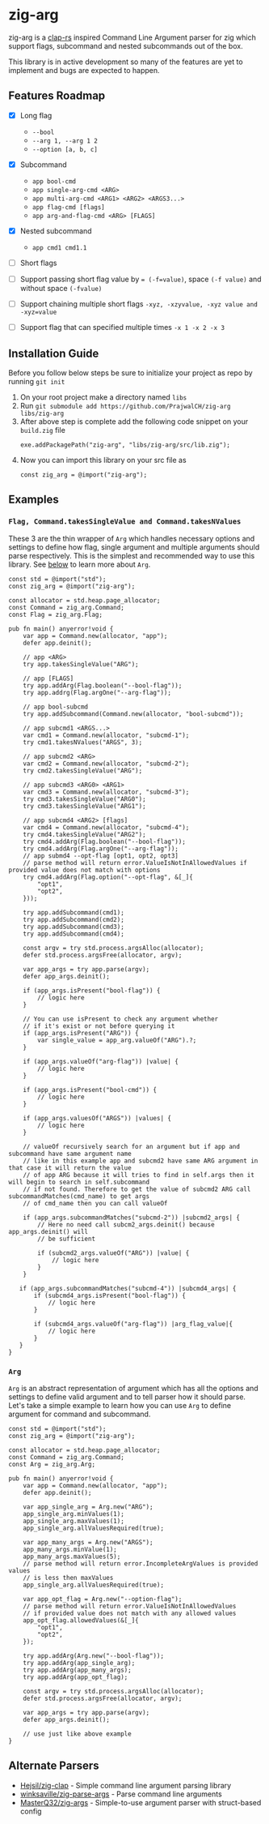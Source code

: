 # zig-arg
zig-arg is a [clap-rs](https://github.com/clap-rs/clap) inspired Command Line Argument parser for zig which support flags, subcommand and nested subcommands out of the box.

This library is in active development so many of the features are yet to implement and bugs are expected to happen.

## Features Roadmap
* [x] Long flag
    - `--bool`
    - `--arg 1, --arg 1 2 `
    - `--option [a, b, c]`

* [x] Subcommand
    - `app bool-cmd`
    - `app single-arg-cmd <ARG>`
    - `app multi-arg-cmd <ARG1> <ARG2> <ARGS3...>`
    - `app flag-cmd [flags]`
    - `app arg-and-flag-cmd <ARG> [FLAGS]`

* [x] Nested subcommand
    - `app cmd1 cmd1.1`

* [ ] Short flags
* [ ] Support passing short flag value by `= (-f=value)`, space `(-f value)` and without space `(-fvalue)`
* [ ] Support chaining multiple short flags `-xyz, -xzyvalue, -xyz value and -xyz=value`
* [ ] Support flag that can specified multiple times `-x 1 -x 2 -x 3`

## Installation Guide
Before you follow below steps be sure to initialize your project as repo by running `git init`

1. On your root project make a directory named `libs`
2. Run `git submodule add https://github.com/PrajwalCH/zig-arg libs/zig-arg`
3. After above step is complete add the following code snippet on your `build.zig` file
    ```zig
    exe.addPackagePath("zig-arg", "libs/zig-arg/src/lib.zig");
    ```
4. Now you can import this library on your src file as
    ```zig
    const zig_arg = @import("zig-arg");
    ```

## Examples
### `Flag, Command.takesSingleValue and Command.takesNValues`
These 3 are the thin wrapper of `Arg` which handles necessary options and settings to define how flag, single argument
and multiple arguments should parse respectively. This is the simplest and recommended way to use this library.
See [below](#Arg) to learn more about `Arg`.

```zig
const std = @import("std");
const zig_arg = @import("zig-arg");

const allocator = std.heap.page_allocator;
const Command = zig_arg.Command;
const Flag = zig_arg.Flag;

pub fn main() anyerror!void {
    var app = Command.new(allocator, "app");
    defer app.deinit();

    // app <ARG>
    try app.takesSingleValue("ARG");

    // app [FLAGS]
    try app.addArg(Flag.boolean("--bool-flag"));
    try app.addrg(Flag.argOne("--arg-flag"));

    // app bool-subcmd
    try app.addSubcommand(Command.new(allocator, "bool-subcmd"));

    // app subcmd1 <ARGS...>
    var cmd1 = Command.new(allocator, "subcmd-1");
    try cmd1.takesNValues("ARGS", 3);

    // app subcmd2 <ARG>
    var cmd2 = Command.new(allocator, "subcmd-2");
    try cmd2.takesSingleValue("ARG");

    // app subcmd3 <ARG0> <ARG1>
    var cmd3 = Command.new(allocator, "subcmd-3");
    try cmd3.takesSingleValue("ARG0");
    try cmd3.takesSingleValue("ARG1");

    // app subcmd4 <ARG2> [flags]
    var cmd4 = Command.new(allocator, "subcmd-4");
    try cmd4.takesSingleValue("ARG2");
    try cmd4.addArg(Flag.boolean("--bool-flag"));
    try cmd4.addArg(Flag.argOne("--arg-flag"));
    // app submd4 --opt-flag [opt1, opt2, opt3]
    // parse method will return error.ValueIsNotInAllowedValues if provided value does not match with options
    try cmd4.addArg(Flag.option("--opt-flag", &[_]{
        "opt1",
        "opt2",
    }));

    try app.addSubcommand(cmd1);
    try app.addSubcommand(cmd2);
    try app.addSubcommand(cmd3);
    try app.addSubcommand(cmd4);

    const argv = try std.process.argsAlloc(allocator);
    defer std.process.argsFree(allocator, argv);

    var app_args = try app.parse(argv);
    defer app_args.deinit();

    if (app_args.isPresent("bool-flag")) {
        // logic here
    }

    // You can use isPresent to check any argument whether
    // if it's exist or not before querying it
    if (app_args.isPresent("ARG")) {
        var single_value = app_arg.valueOf("ARG").?;
    }

    if (app_args.valueOf("arg-flag")) |value| {
        // logic here
    }

    if (app_args.isPresent("bool-cmd")) {
        // logic here
    }

    if (app_args.valuesOf("ARGS")) |values| {
        // logic here
    }

    // valueOf recursively search for an argument but if app and subcommand have same argument name 
    // like in this example app and subcmd2 have same ARG argument in that case it will return the value
    // of app ARG because it will tries to find in self.args then it will begin to search in self.subcommand
    // if not found. Therefore to get the value of subcmd2 ARG call subcommandMatches(cmd_name) to get args
    // of cmd_name then you can call valueOf

    if (app_args.subcommandMatches("subcmd-2")) |subcmd2_args| {
        // Here no need call subcm2_args.deinit() because app_args.deinit() will
        // be sufficient

        if (subcmd2_args.valueOf("ARG")) |value| {
            // logic here
        }
    }

   if (app_args.subcommandMatches("subcmd-4")) |subcmd4_args| {
       if (subcmd4_args.isPresent("bool-flag")) {
           // logic here
       }

       if (subcmd4_args.valueOf("arg-flag")) |arg_flag_value|{
           // logic here
       }
   }
}
```

### `Arg`
`Arg` is an abstract representation of argument which has all the options and settings
to define valid argument and to tell parser how it should parse. Let's take a simple example
to learn how you can use `Arg` to define argument for command and subcommand.

```zig
const std = @import("std");
const zig_arg = @import("zig-arg");

const allocator = std.heap.page_allocator;
const Command = zig_arg.Command;
const Arg = zig_arg.Arg;

pub fn main() anyerror!void {
    var app = Command.new(allocator, "app");
    defer app.deinit();

    var app_single_arg = Arg.new("ARG");
    app_single_arg.minValues(1);
    app_single_arg.maxValues(1);
    app_single_arg.allValuesRequired(true);

    var app_many_args = Arg.new("ARGS");
    app_many_args.minValue(1);
    app_many_args.maxValues(5);
    // parse method will return error.IncompleteArgValues is provided values
    // is less then maxValues
    app_single_arg.allValuesRequired(true);

    var app_opt_flag = Arg.new("--option-flag");
    // parse method will return error.ValueIsNotInAllowedValues
    // if provided value does not match with any allowed values
    app_opt_flag.allowedValues(&[_]{
        "opt1",
        "opt2",
    });

    try app.addArg(Arg.new("--bool-flag"));
    try app.addArg(app_single_arg);
    try app.addArg(app_many_args);
    try app.addArg(app_opt_flag);

    const argv = try std.process.argsAlloc(allocator);
    defer std.process.argsFree(allocator, argv);

    var app_args = try app.parse(argv);
    defer app_args.deinit();

    // use just like above example
}
```

## Alternate Parsers
- [Hejsil/zig-clap](https://github.com/Hejsil/zig-clap) - Simple command line argument parsing library
- [winksaville/zig-parse-args](https://github.com/winksaville/zig-parse-args) - Parse command line arguments
- [MasterQ32/zig-args](https://github.com/MasterQ32/zig-args) - Simple-to-use argument parser with struct-based config

